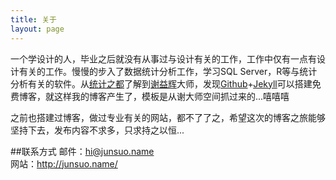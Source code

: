 ```yaml
---
title: 关于
layout: page
---
```


一个学设计的人，毕业之后就没有从事过与设计有关的工作，工作中仅有一点有设计有关的工作。慢慢的步入了数据统计分析工作，学习SQL Server，R等与统计分析有关的软件。从[统计之都][]了解到[谢益辉][]大师，发现[Github][]+[Jekyll][]可以搭建免费博客，就这样我的博客产生了，模板是从谢大师空间抓过来的...嘻嘻嘻
 
之前也搭建过博客，做过专业有关的网站，都不了了之，希望这次的博客之旅能够坚持下去，发布内容不求多，只求持之以恒...
 
##联系方式
邮件：<hi@junsuo.name>  
网站：<http://junsuo.name/>
 
[统计之都]: http://cos.name/
[谢益辉]: http://yihui.name/
[Github]: https://github.com/
[Jekyll]: http://jekyllrb.com/
